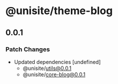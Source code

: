 # @unisite/theme-blog

## 0.0.1
### Patch Changes

- Updated dependencies [undefined]
  - @unisite/utils@0.0.1
  - @unisite/core-blog@0.0.1
